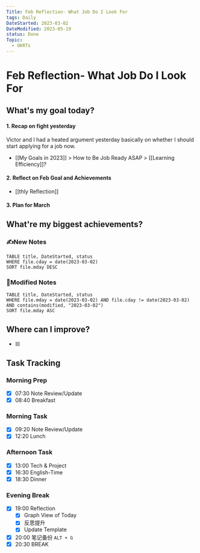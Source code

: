 ```yaml
---
Title: Feb Reflection- What Job Do I Look For
tags: Daily
DateStarted: 2023-03-02
DateModified: 2023-05-19
status: Done
Topic:
  - OKRTs
---
```


# Feb Reflection- What Job Do I Look For

## What's my goal today?

#### 1. Recap on fight yesterday

Victor and I had a heated argument yesterday basically on whether I should start applying for a job now.

- [[My Goals in 2023]] > How to Be Job Ready ASAP > [[Learning Efficiency]]?

#### 2. Reflect on Feb Goal and Achievements

- [[thly Reflection]]

#### 3. Plan for March

## What're my biggest achievements?

### ✍️New Notes

```dataview
TABLE title, DateStarted, status
WHERE file.cday = date(2023-03-02)
SORT file.mday DESC
```

### 📝Modified Notes

```dataview
TABLE title, DateStarted, status
WHERE file.mday = date(2023-03-02) AND file.cday != date(2023-03-02) AND contains(modified, "2023-03-02")
SORT file.mday ASC
```

## Where can I improve?

- [x]

## Task Tracking

### Morning Prep

- [x] 07:30 Note Review/Update
- [x] 08:40 Breakfast

### Morning Task

- [x] 09:20 Note Review/Update
- [x] 12:20 Lunch

### Afternoon Task

- [x] 13:00 Tech & Project
- [x] 16:30 English-Time
- [x] 18:30 Dinner

### Evening Break

- [x] 19:00 Reflection
  - [x] Graph View of Today
  - [x] 反思提升
  - [x] Update Template
- [x] 20:00 笔记备份 `ALT + G`
- [x] 20:30 BREAK
